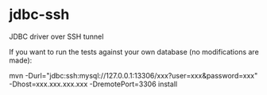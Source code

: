 # jdbc-ssh
JDBC driver over SSH tunnel

If you want to run the tests against your own database (no modifications are made):

mvn -Durl="jdbc:ssh:mysql://127.0.0.1:13306/xxx?user=xxx&password=xxx" -Dhost=xxx.xxx.xxx.xxx -DremotePort=3306 install

